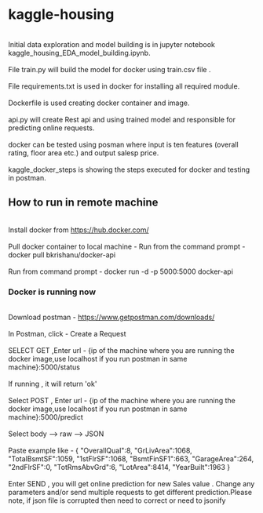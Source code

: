 # kaggle-housing 
<br> Initial data exploration and model building is in jupyter notebook kaggle_housing_EDA_model_building.ipynb.<br>
 <br> File train.py will build the model for docker using train.csv file . <br>
 <br> File requirements.txt is used in docker for installing all required module.<br>
<br> Dockerfile is used creating docker container and image.<br>
<br> api.py  will create Rest api and using trained model and responsible for predicting online requests.<br>
<br> docker can be tested using posman where input is ten features (overall rating, floor area etc.) and output salesp price.<br>
<br> kaggle_docker_steps is showing the steps executed for docker and testing in postman.<br>

## How to run in remote machine 
<br> Install docker from https://hub.docker.com/ <br>
<br> Pull docker container to local machine -    Run from the command prompt -  docker pull bkrishanu/docker-api  <br>
<br> Run from command prompt -  docker run -d -p 5000:5000 docker-api  <br>
 ### Docker is running now
 <br> Download postman - https://www.getpostman.com/downloads/ <br>
 <br> In Postman, click - Create a Request <br>
 <br> SELECT GET ,Enter url - {ip of the machine where you are running the docker image,use localhost if you run postman in same machine}:5000/status <br>
 <br> If running , it will return 'ok' <br>
 <br> Select POST , Enter url - {ip of the machine where you are running the docker image,use localhost if you run postman in same machine}:5000/predict <br>
 <br> Select body --> raw --> JSON <br>
 <br> Paste example like -
 { 
   "OverallQual":8,
   "GrLivArea":1068,
   "TotalBsmtSF":1059,
   "1stFlrSF":1068,
   "BsmtFinSF1":663,
   "GarageArea":264,
   "2ndFlrSF":0,
   "TotRmsAbvGrd":6,
   "LotArea":8414,
   "YearBuilt":1963
} <br>
<br> Enter SEND , you will get online prediction for new Sales value . Change any parameters and/or send multiple requests 
to get different prediction.Please note, if json file is corrupted then need to correct or need to jsonify <br>
